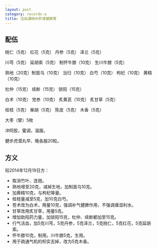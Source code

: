 ```yaml
---
layout: post
category: records-a
title: 活血通络补肝肾健脾胃
---
```


## 配伍 ##

桃仁（5克） 红花（5克） 丹参（5克） 泽兰（5克） 

川芎（5克） 延胡索（5克） 制怀牛膝（10克） 生川牛膝（5克）

熟地（20克）制首乌（10克）  当归（10克） 白芍（10克） 枸杞（10克） 黄精（10克）

杜仲（15克） 续断（15克） 锁阳（15克）

白术（10克） 党参（10克） 炙黄芪（10克） 炙甘草（5克）

桂枝（5克） 柴胡（5克） 陈皮（5克） 木香（5克）

大枣（擘）5枚

冲阿胶，蜜调，温服。

健步虎潜丸早、晚各服20粒。

## 方义 ##

较2014年12月19日方：

- 取消竹叶、连翘。
- 熟地增至20克，减掉生地，加制首乌10克。
- 加黄精10克，与枸杞等量。
- 桂枝量减至5克，加10克白芍。
- 苍术改为白术，用量10克，强调补气健脾作用，不强调燥湿利水。
- 甘草改用炙甘草，用量5克。
- 增加助阳药力量，加锁阳15克，杜仲、续断都加至15克。
- 行气活血，加5克川芎，5克丹参，5克泽兰，5克桃仁，5克红花，5克延胡索。
- 怀牛膝10克，制用。川牛膝5克，生用。
- 用于疏通气机的枳实去掉，改为5克木香。